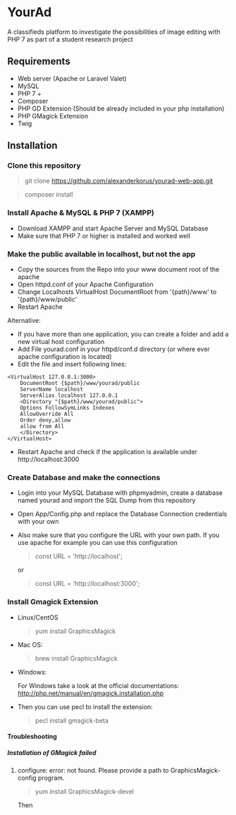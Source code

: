 # YourAd

A classifieds platform to investigate the possibilities of image editing with PHP 7 as part of a student research project

## Requirements

* Web server (Apache or Laravel Valet)
* MySQL
* PHP 7 +
* Composer
* PHP GD Extension (Should be already included in your php installation)
* PHP GMagick Extension
* Twig


## Installation

### Clone this repository

> git clone https://github.com/alexanderkorus/yourad-web-app.git

> composer install

### Install Apache & MySQL & PHP 7 (XAMPP)

 * Download XAMPP and start Apache Server and MySQL Database
 * Make sure that PHP 7 or higher is installed and worked well
 
### Make the public available in localhost, but not the app

 * Copy the sources from the Repo into your www document root of the apache
 * Open httpd.conf of your Apache Configuration
 * Change Localhosts VirtualHost DocumentRoot from '{path}/www' to '{path}/www/public'
 * Restart Apache
 
 Alternative:
 * If you have more than one application, you can create a folder and add a new virtual host configuration
 * Add File yourad.conf in your httpd/conf.d directory (or where ever apache configuration is located)
 * Edit the file and insert following lines:
 ```apacheconfig
 <VirtualHost 127.0.0.1:3000>
     DocumentRoot {$path}/www/yourad/public
     ServerName localhost
     ServerAlias localhost 127.0.0.1
     <Directory "{$path}/www/yourad/public">
     Options FollowSymLinks Indexes
     AllowOverride All
     Order deny,allow
     allow from All
     </Directory>
 </VirtualHost>
 ```
 * Restart Apache and check if the application is available under http://localhost:3000
 

### Create Database and make the connections

* Login into your MySQL Database with phpmyadmin, create a database named yourad and import the SQL Dump from this repository
* Open App/Config.php and replace the Database Connection credentials with your own
* Also make sure that you configure the URL with your own path. If you use apache for example you can use this configuration
    > const URL = 'http://localhost';
    
    or 
    > const URL = 'http://localhost:3000';


### Install Gmagick Extension

* Linux/CentOS
    > yum install GraphicsMagick

* Mac OS:
    > brew install GraphicsMagick

* Windows:

    For Windows take a look at the official documentations: http://php.net/manual/en/gmagick.installation.php 


* Then you can use pecl to install the extension:
    > pecl install gmagick-beta

#### Troubleshooting

#####  Installation of GMagick failed

1. configure: error: not found. Please provide a path to GraphicsMagick-config program.

    >  yum install GraphicsMagick-devel
   
   Then

